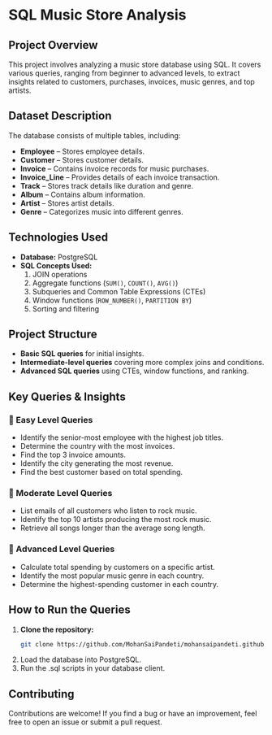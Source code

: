 # SQL Music Store Analysis  

## Project Overview  
This project involves analyzing a music store database using SQL. It covers various queries, ranging from beginner to advanced levels, to extract insights related to customers, purchases, invoices, music genres, and top artists.  

## Dataset Description  
The database consists of multiple tables, including:  
* **Employee** – Stores employee details.  
* **Customer** – Stores customer details.  
* **Invoice** – Contains invoice records for music purchases.  
* **Invoice_Line** – Provides details of each invoice transaction.  
* **Track** – Stores track details like duration and genre.  
* **Album** – Contains album information.  
* **Artist** – Stores artist details.  
* **Genre** – Categorizes music into different genres.  

## Technologies Used  
* **Database:** PostgreSQL  
* **SQL Concepts Used:**  
  1. JOIN operations  
  2. Aggregate functions (`SUM()`, `COUNT()`, `AVG()`)  
  3. Subqueries and Common Table Expressions (CTEs)  
  4. Window functions (`ROW_NUMBER()`, `PARTITION BY`)  
  5. Sorting and filtering  

## Project Structure  
* **Basic SQL queries** for initial insights.  
* **Intermediate-level queries** covering more complex joins and conditions.  
* **Advanced SQL queries** using CTEs, window functions, and ranking.  

## Key Queries & Insights  

### 🔹 Easy Level Queries  
* Identify the senior-most employee with the highest job titles.  
* Determine the country with the most invoices.  
* Find the top 3 invoice amounts.  
* Identify the city generating the most revenue.  
* Find the best customer based on total spending.  

### 🔹 Moderate Level Queries  
* List emails of all customers who listen to rock music.  
* Identify the top 10 artists producing the most rock music.  
* Retrieve all songs longer than the average song length.  

### 🔹 Advanced Level Queries  
* Calculate total spending by customers on a specific artist.  
* Identify the most popular music genre in each country.  
* Determine the highest-spending customer in each country.  

## How to Run the Queries  
1. **Clone the repository:**  
   ```sh
   git clone https://github.com/MohanSaiPandeti/mohansaipandeti.github.io
2. Load the database into PostgreSQL.
3. Run the .sql scripts in your database client.

## Contributing
Contributions are welcome! If you find a bug or have an improvement, feel free to open an issue or submit a pull request.
